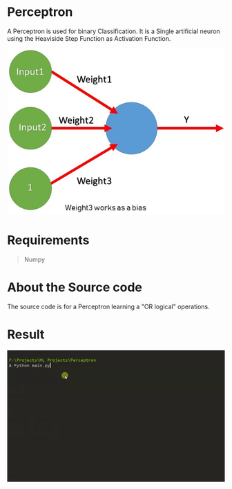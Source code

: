 # Perceptron 
A Perceptron is used for binary Classification. It is a Single artificial neuron using the Heaviside Step Function as Activation Function.

![Perceptron](Perceptron.jpg)

# Requirements
> Numpy

# About the Source code
The source code is for a Perceptron learning a "OR logical" operations.

# Result
![Result](Result.gif)